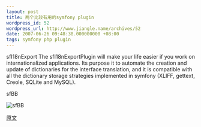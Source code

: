 ```yaml
---
layout: post
title: 两个比较有用的symfony plugin
wordpress_id: 52
wordpress_url: http://www.jiangle.name/archives/52
date: 2007-06-26 09:48:38.000000000 +08:00
tags: symfony php plugin
---
```

sfI18nExport
The sfI18nExportPlugin will make your life easier if you work on internationalized applications. Its purpose it to automate the creation and update of dictionaries for the interface translation, and it is compatible with all the dictionary storage strategies implemented in symfony (XLIFF, gettext, Creole, SQLite and MySQL).

sfBB

<img src='http://www.jiangle.name/wp-content/uploads/2007/06/sfbb_1.gif' alt='sfBB' />

<a href="http://www.symfony-project.com/weblog/2007/06/25/sfbbplugin-and-sfi18nexportplugin.html">原文</a>
